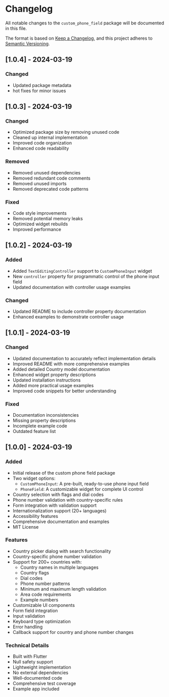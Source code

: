 # Changelog

All notable changes to the `custom_phone_field` package will be documented in this file.

The format is based on [Keep a Changelog](https://keepachangelog.com/en/1.0.0/),
and this project adheres to [Semantic Versioning](https://semver.org/spec/v2.0.0.html).
## [1.0.4] - 2024-03-19

### Changed
- Updated package metadata
- hot fixes for minor issues
## [1.0.3] - 2024-03-19

### Changed
- Optimized package size by removing unused code
- Cleaned up internal implementation
- Improved code organization
- Enhanced code readability

### Removed
- Removed unused dependencies
- Removed redundant code comments
- Removed unused imports
- Removed deprecated code patterns

### Fixed
- Code style improvements
- Removed potential memory leaks
- Optimized widget rebuilds
- Improved performance

## [1.0.2] - 2024-03-19

### Added
- Added `TextEditingController` support to `CustomPhoneInput` widget
- New `controller` property for programmatic control of the phone input field
- Updated documentation with controller usage examples

### Changed
- Updated README to include controller property documentation
- Enhanced examples to demonstrate controller usage

## [1.0.1] - 2024-03-19

### Changed
- Updated documentation to accurately reflect implementation details
- Improved README with more comprehensive examples
- Added detailed Country model documentation
- Enhanced widget property descriptions
- Updated installation instructions
- Added more practical usage examples
- Improved code snippets for better understanding

### Fixed
- Documentation inconsistencies
- Missing property descriptions
- Incomplete example code
- Outdated feature list

## [1.0.0] - 2024-03-19

### Added
- Initial release of the custom phone field package
- Two widget options:
  - `CustomPhoneInput`: A pre-built, ready-to-use phone input field
  - `PhoneField`: A customizable widget for complete UI control
- Country selection with flags and dial codes
- Phone number validation with country-specific rules
- Form integration with validation support
- Internationalization support (20+ languages)
- Accessibility features
- Comprehensive documentation and examples
- MIT License

### Features
- Country picker dialog with search functionality
- Country-specific phone number validation
- Support for 200+ countries with:
  - Country names in multiple languages
  - Country flags
  - Dial codes
  - Phone number patterns
  - Minimum and maximum length validation
  - Area code requirements
  - Example numbers
- Customizable UI components
- Form field integration
- Input validation
- Keyboard type optimization
- Error handling
- Callback support for country and phone number changes

### Technical Details
- Built with Flutter
- Null safety support
- Lightweight implementation
- No external dependencies
- Well-documented code
- Comprehensive test coverage
- Example app included
